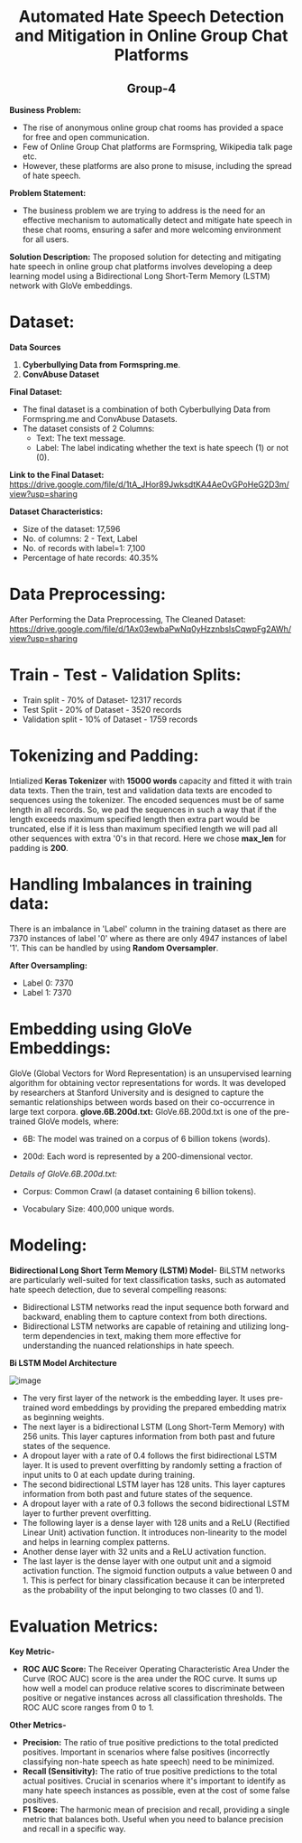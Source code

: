 <h1 align="center">Automated Hate Speech Detection and Mitigation in Online Group Chat Platforms </h1>
<h2 align="center"> Group-4</h2>

**Business Problem:**
* The rise of anonymous online group chat rooms has provided a space for free and open communication.
* Few of Online Group Chat platforms are Formspring, Wikipedia talk page etc.
* However, these platforms are also prone to misuse, including the spread of hate speech. 


**Problem Statement:** 
* The business problem we are trying to address is the need for an effective mechanism to automatically detect and mitigate hate speech in these chat rooms, ensuring a safer and more welcoming environment for all users.

**Solution Description:**
The proposed solution for detecting and mitigating hate speech in online group chat platforms involves developing a deep learning model using a Bidirectional Long Short-Term Memory (LSTM) network with GloVe embeddings.

# Dataset:
**Data Sources**

1. **Cyberbullying Data from Formspring.me**.
2. **ConvAbuse Dataset**

**Final Dataset:**

* The final dataset is a combination of both Cyberbullying Data from Formspring.me and ConvAbuse Datasets.
* The dataset consists of 2 Columns:
  * Text: The text message.
  * Label: The label indicating whether the text is hate speech (1) or not (0).

**Link to the Final Dataset:** https://drive.google.com/file/d/1tA_JHor89JwksdtKA4AeOvGPoHeG2D3m/view?usp=sharing

**Dataset Characteristics:**
* Size of the dataset: 17,596
* No. of columns: 2 - Text, Label
* No. of records with label=1: 7,100
* Percentage of hate records: 40.35%

# Data Preprocessing:
After Performing the Data Preprocessing, The Cleaned Dataset: https://drive.google.com/file/d/1Ax03ewbaPwNq0yHzznbslsCqwpFg2AWh/view?usp=sharing

# Train - Test - Validation Splits:
* Train split - 70% of Dataset- 12317 records
* Test Split - 20% of Dataset - 3520 records
* Validation split - 10% of Dataset - 1759 records

# Tokenizing and Padding:
Intialized **Keras Tokenizer** with **15000 words** capacity and fitted it with train data texts. Then the train, test and validation data texts are encoded to sequences using the tokenizer. The encoded sequences must be of same length in all records. So, we pad the sequences in such a way that if the length exceeds maximum specified length then extra part would be truncated, else if it is less than maximum specified length we will pad all other sequences with extra '0's in that record. Here we chose **max_len** for padding is **200**.
# Handling Imbalances in training data:
There is an imbalance in 'Label' column in the training dataset as there are 7370 instances of label '0' where as there are only 4947 instances of label '1'.
This can be handled by using **Random Oversampler**.

**After Oversampling:**
* Label 0: 7370
* Label 1: 7370

# Embedding using GloVe Embeddings:
GloVe (Global Vectors for Word Representation) is an unsupervised learning algorithm for obtaining vector representations for words. It was developed by researchers at Stanford University and is designed to capture the semantic relationships between words based on their co-occurrence in large text corpora.
**glove.6B.200d.txt:**
GloVe.6B.200d.txt is one of the pre-trained GloVe models, where:

* 6B: The model was trained on a corpus of 6 billion tokens (words).

* 200d: Each word is represented by a 200-dimensional vector.

*Details of GloVe.6B.200d.txt:*

* Corpus: Common Crawl (a dataset containing 6 billion tokens).

* Vocabulary Size: 400,000 unique words.

# Modeling:
**Bidirectional Long Short Term Memory (LSTM) Model**- BiLSTM networks are particularly well-suited for text classification tasks, such as automated hate speech detection, due to several compelling reasons:
* Bidirectional LSTM networks read the input sequence both forward and backward, enabling them to capture context from both directions.
* Bidirectional LSTM networks are capable of retaining and utilizing long-term dependencies in text, making them more effective for understanding the nuanced relationships in hate speech.

**Bi LSTM Model Architecture**

![image](https://github.com/user-attachments/assets/7ced053a-1884-4925-b05f-30603aa3c0be)

* The very first layer of the network is the embedding layer. It uses pre-trained word embeddings by providing the prepared embedding matrix as beginning weights.
* The next layer is a bidirectional LSTM (Long Short-Term Memory) with 256 units. This layer captures information from both past and future states of the sequence.
* A dropout layer with a rate of 0.4 follows the first bidirectional LSTM layer. It is used to prevent overfitting by randomly setting a fraction of input units to 0 at each update during training.
* The second bidirectional LSTM layer has 128 units. This layer captures information from both past and future states of the sequence.
* A dropout layer with a rate of 0.3 follows the second bidirectional LSTM layer to further prevent overfitting.
* The following layer is a dense layer with 128 units and a ReLU (Rectified Linear Unit) activation function. It introduces non-linearity to the model and helps in learning complex patterns.
* Another dense layer with 32 units and a ReLU activation function.
* The last layer is the dense layer with one output unit and a sigmoid activation function. The sigmoid function outputs a value between 0 and 1. This is perfect for binary classification because it can be interpreted as the probability of the input belonging to two classes (0 and 1).

# Evaluation Metrics:

**Key Metric-**

* **ROC AUC Score:** The Receiver Operating Characteristic  Area Under the Curve (ROC AUC) score is the area under the ROC curve. It sums up how well a model can produce relative scores to discriminate between positive or negative instances across all classification thresholds. The ROC AUC score ranges from 0 to 1.

**Other Metrics-**
* **Precision:** The ratio of true positive predictions to the total predicted positives. Important in scenarios where false positives (incorrectly classifying non-hate speech as hate speech) need to be minimized.
* **Recall (Sensitivity):** The ratio of true positive predictions to the total actual positives. Crucial in scenarios where it's important to identify as many hate speech instances as possible, even at the cost of some false positives.
* **F1 Score:** The harmonic mean of precision and recall, providing a single metric that balances both. Useful when you need to balance precision and recall in a specific way. 
